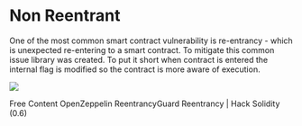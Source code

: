 # Non Reentrant

One of the most common smart contract vulnerability is re-entrancy - which is unexpected re-entering to a smart contract. To mitigate this common issue library was created. To put it short when contract is entered the internal flag is modified so the contract is more aware of execution.

![](https://images.ctfassets.net/v0qht4wq59vi/5le2zpNimBz6j27WCQqVIi/5f3bb297ad3718feaf1f59546257cc8f/contract_a_contract_B.jpeg)

<ResourceGroupTitle>Free Content</ResourceGroupTitle>
<BadgeLink colorScheme='yellow' badgeText='Read' href='https://docs.openzeppelin.com/contracts/4.x/api/security#ReentrancyGuard'>OpenZeppelin ReentrancyGuard</BadgeLink>
<BadgeLink badgeText='Watch' href='https://www.youtube.com/watch?v=4Mm3BCyHtDY'>Reentrancy | Hack Solidity (0.6)
</BadgeLink>
